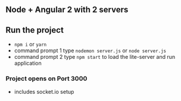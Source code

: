 ## Node + Angular 2 with 2 servers

## Run the project
- `npm i` or `yarn`
- command prompt 1 type `nodemon server.js` or `node server.js`
- command prompt 2 type `npm start` to load the lite-server and run application

### Project opens on Port 3000

- includes socket.io setup